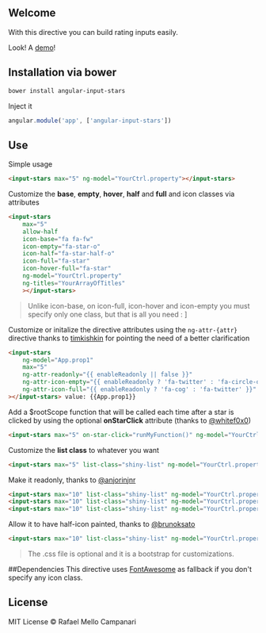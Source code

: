 ## Welcome

With this directive you can build rating inputs easily. 

Look!  A [demo](http://lab.rafamello.com/angular-input-stars)!

## Installation via bower

```bash
bower install angular-input-stars
```

Inject it
```javascript
angular.module('app', ['angular-input-stars'])
```

## Use
Simple usage
```html
<input-stars max="5" ng-model="YourCtrl.property"></input-stars>
```

Customize the **base**, **empty**, **hover**, **half** and **full** and  icon classes via attributes
```html
<input-stars
    max="5"
    allow-half
    icon-base="fa fa-fw"
    icon-empty="fa-star-o"
    icon-half="fa-star-half-o"
    icon-full="fa-star" 
    icon-hover-full="fa-star" 
    ng-model="YourCtrl.property"
    ng-titles="YourArrayOfTitles"
    ></input-stars>
```
> Unlike icon-base, on icon-full, icon-hover and icon-empty you must specify only one class, but that is all you need : ]

Customize or initalize the directive attributes using the `ng-attr-{attr}` directive thanks to [timkishkin](https://github.com/timkishkin) for pointing the need of a better clarification

```html
<input-stars 
    ng-model="App.prop1" 
    max="5"
    ng-attr-readonly="{{ enableReadonly || false }}" 
    ng-attr-icon-empty="{{ enableReadonly ? 'fa-twitter' : 'fa-circle-o' }}"
    ng-attr-icon-full="{{ enableReadonly ? 'fa-cog' : 'fa-twitter' }}"
></input-stars> value: {{App.prop1}}
```

Add a $rootScope function that will be called each time after a star is clicked by using the optional **onStarClick** attribute (thanks to [@whitef0x0](https://github.com/whitef0x0))
```html
<input-stars max="5" on-star-click="runMyFunction()" ng-model="YourCtrl.property"></input-stars>
```

Customize the **list class** to whatever you want
```html
<input-stars max="5" list-class="shiny-list" ng-model="YourCtrl.property"></input-stars>
```

Make it readonly, thanks to [@anjorinjnr](https://github.com/anjorinjnr)
```html
<input-stars max="10" list-class="shiny-list" ng-model="YourCtrl.property" readonly ></input-stars>
<input-stars max="10" list-class="shiny-list" ng-model="YourCtrl.property" readonly="true" ></input-stars>
<input-stars max="10" list-class="shiny-list" ng-model="YourCtrl.property" readonly="readonly" ></input-stars>
```

Allow it to have half-icon painted, thanks to [@brunoksato](https://github.com/brunoksato)
```html
<input-stars max="10" list-class="shiny-list" ng-model="YourCtrl.property" allow-half ></input-stars>
```

> The .css file is optional and it is a bootstrap for customizations.

##Dependencies
This directive uses [FontAwesome](http://fortawesome.github.io/Font-Awesome/) as fallback if you don't specify any icon class.

## License

MIT License © Rafael Mello Campanari
